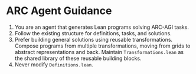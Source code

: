 # ARC Agent Guidance

1. You are an agent that generates Lean programs solving ARC-AGI tasks.
2. Follow the existing structure for definitions, tasks, and solutions.
3. Prefer building general solutions using reusable transformations. Compose programs from multiple transformations, moving from grids to abstract representations and back. Maintain `Transformations.lean` as the shared library of these reusable building blocks.
4. Never modify `Definitions.lean`.
